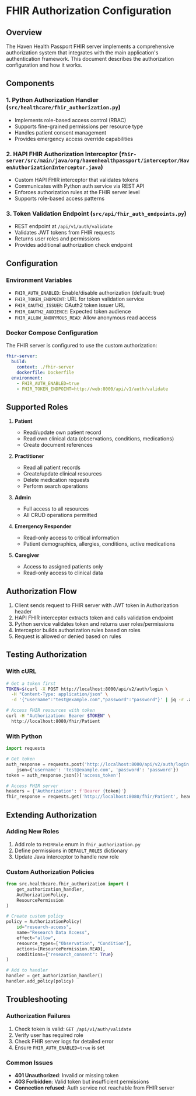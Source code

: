 # FHIR Authorization Configuration

## Overview

The Haven Health Passport FHIR server implements a comprehensive authorization system that integrates with the main application's authentication framework. This document describes the authorization configuration and how it works.

## Components

### 1. Python Authorization Handler (`src/healthcare/fhir_authorization.py`)
- Implements role-based access control (RBAC)
- Supports fine-grained permissions per resource type
- Handles patient consent management
- Provides emergency access override capabilities

### 2. HAPI FHIR Authorization Interceptor (`fhir-server/src/main/java/org/havenhealthpassport/interceptor/HavenAuthorizationInterceptor.java`)
- Custom HAPI FHIR interceptor that validates tokens
- Communicates with Python auth service via REST API
- Enforces authorization rules at the FHIR server level
- Supports role-based access patterns

### 3. Token Validation Endpoint (`src/api/fhir_auth_endpoints.py`)
- REST endpoint at `/api/v1/auth/validate`
- Validates JWT tokens from FHIR requests
- Returns user roles and permissions
- Provides additional authorization check endpoint

## Configuration

### Environment Variables
- `FHIR_AUTH_ENABLED`: Enable/disable authorization (default: true)
- `FHIR_TOKEN_ENDPOINT`: URL for token validation service
- `FHIR_OAUTH2_ISSUER`: OAuth2 token issuer URL
- `FHIR_OAUTH2_AUDIENCE`: Expected token audience
- `FHIR_ALLOW_ANONYMOUS_READ`: Allow anonymous read access

### Docker Compose Configuration
The FHIR server is configured to use the custom authorization:
```yaml
fhir-server:
  build:
    context: ./fhir-server
    dockerfile: Dockerfile
  environment:
    - FHIR_AUTH_ENABLED=true
    - FHIR_TOKEN_ENDPOINT=http://web:8000/api/v1/auth/validate
```

## Supported Roles

1. **Patient**
   - Read/update own patient record
   - Read own clinical data (observations, conditions, medications)
   - Create document references

2. **Practitioner**
   - Read all patient records
   - Create/update clinical resources
   - Delete medication requests
   - Perform search operations

3. **Admin**
   - Full access to all resources
   - All CRUD operations permitted

4. **Emergency Responder**
   - Read-only access to critical information
   - Patient demographics, allergies, conditions, active medications

5. **Caregiver**
   - Access to assigned patients only
   - Read-only access to clinical data

## Authorization Flow

1. Client sends request to FHIR server with JWT token in Authorization header
2. HAPI FHIR interceptor extracts token and calls validation endpoint
3. Python service validates token and returns user roles/permissions
4. Interceptor builds authorization rules based on roles
5. Request is allowed or denied based on rules

## Testing Authorization

### With cURL
```bash
# Get a token first
TOKEN=$(curl -X POST http://localhost:8000/api/v2/auth/login \
  -H "Content-Type: application/json" \
  -d '{"username":"test@example.com","password":"password"}' | jq -r .access_token)

# Access FHIR resources with token
curl -H "Authorization: Bearer $TOKEN" \
  http://localhost:8080/fhir/Patient
```

### With Python
```python
import requests

# Get token
auth_response = requests.post('http://localhost:8000/api/v2/auth/login',
    json={'username': 'test@example.com', 'password': 'password'})
token = auth_response.json()['access_token']

# Access FHIR server
headers = {'Authorization': f'Bearer {token}'}
fhir_response = requests.get('http://localhost:8080/fhir/Patient', headers=headers)
```

## Extending Authorization

### Adding New Roles
1. Add role to `FHIRRole` enum in `fhir_authorization.py`
2. Define permissions in `DEFAULT_ROLES` dictionary
3. Update Java interceptor to handle new role

### Custom Authorization Policies
```python
from src.healthcare.fhir_authorization import (
    get_authorization_handler,
    AuthorizationPolicy,
    ResourcePermission
)

# Create custom policy
policy = AuthorizationPolicy(
    id="research-access",
    name="Research Data Access",
    effect="allow",
    resource_types=["Observation", "Condition"],
    actions=[ResourcePermission.READ],
    conditions={"research_consent": True}
)

# Add to handler
handler = get_authorization_handler()
handler.add_policy(policy)
```

## Troubleshooting

### Authorization Failures
1. Check token is valid: `GET /api/v1/auth/validate`
2. Verify user has required role
3. Check FHIR server logs for detailed error
4. Ensure `FHIR_AUTH_ENABLED=true` is set

### Common Issues
- **401 Unauthorized**: Invalid or missing token
- **403 Forbidden**: Valid token but insufficient permissions
- **Connection refused**: Auth service not reachable from FHIR server

